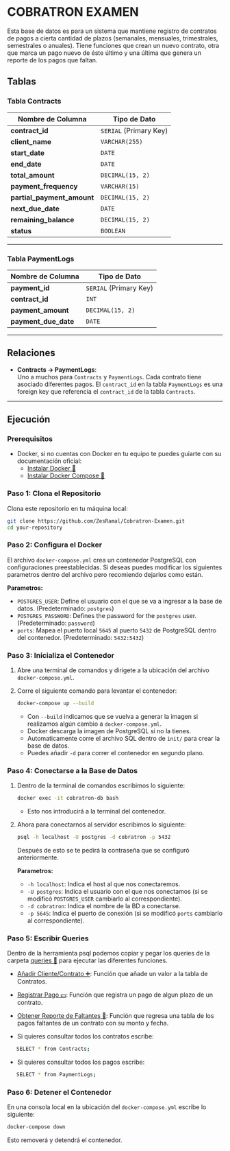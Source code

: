 # COBRATRON EXAMEN

Esta base de datos es para un sistema que mantiene registro de contratos de pagos a cierta cantidad de plazos (semanales, mensuales, trimestrales, semestrales o anuales). Tiene funciones que crean un nuevo contrato, otra que marca un pago nuevo de éste último y una última que genera un reporte de los pagos que faltan.

## Tablas

### Tabla Contracts

| Nombre de Columna          | Tipo de Dato           |
| -------------------------- | ---------------------- |
| **contract_id**            | `SERIAL` (Primary Key) |
| **client_name**            | `VARCHAR(255)`         |
| **start_date**             | `DATE`                 |
| **end_date**               | `DATE`                 |
| **total_amount**           | `DECIMAL(15, 2)`       |
| **payment_frequency**      | `VARCHAR(15)`          |
| **partial_payment_amount** | `DECIMAL(15, 2)`       |
| **next_due_date**          | `DATE`                 |
| **remaining_balance**      | `DECIMAL(15, 2)`       |
| **status**                 | `BOOLEAN`              |

---

### Tabla PaymentLogs

| Nombre de Columna    | Tipo de Dato           |
| -------------------- | ---------------------- |
| **payment_id**       | `SERIAL` (Primary Key) |
| **contract_id**      | `INT`                  |
| **payment_amount**   | `DECIMAL(15, 2)`       |
| **payment_due_date** | `DATE`                 |

---

## Relaciones

- **Contracts → PaymentLogs**:  
  Uno a muchos para `Contracts` y `PaymentLogs`. Cada contrato tiene asociado diferentes pagos. El `contract_id` en la tabla `PaymentLogs` es una foreign key que referencia el `contract_id` de la tabla `Contracts`.

---

## Ejecución

### Prerequisitos

- Docker, si no cuentas con Docker en tu equipo te puedes guiarte con su documentación oficial:
  - [Instalar Docker 🐋](https://docs.docker.com/get-docker/)
  - [Instalar Docker Compose 🐳](https://docs.docker.com/compose/install/)

### Paso 1: Clona el Repositorio

Clona este repositorio en tu máquina local:

```bash
git clone https://github.com/ZesRamal/Cobratron-Examen.git
cd your-repository
```

### Paso 2: Configura el Docker

El archivo `docker-compose.yml` crea un contenedor PostgreSQL con configuraciones preestablecidas. Si deseas puedes modificar los siguientes parametros dentro del archivo pero recomiendo dejarlos como están.

**Parametros:**

- `POSTGRES_USER`: Define el usuario con el que se va a ingresar a la base de datos. (Predeterminado: `postgres`)
- `POSTGRES_PASSWORD`: Defines the password for the `postgres` user. (Predeterminado: `password`)
- `ports`: Mapea el puerto local `5645` al puerto `5432` de PostgreSQL dentro del contenedor. (Predeterminado: `5432:5432`)

### Paso 3: Inicializa el Contenedor

1. Abre una terminal de comandos y dirigete a la ubicación del archivo `docker-compose.yml`.
2. Corre el siguiente comando para levantar el contenedor:

   ```bash
   docker-compose up --build
   ```

   - Con `--build` indicamos que se vuelva a generar la imagen si realizamos algún cambio a `docker-compose.yml`.
   - Docker descarga la imagen de PostgreSQL si no la tienes.
   - Automaticamente corre el archivo SQL dentro de `init/` para crear la base de datos.
   - Puedes añadir `-d` para correr el contenedor en segundo plano.

### Paso 4: Conectarse a la Base de Datos

1. Dentro de la terminal de comandos escribimos lo siguiente:

   ```bash
   docker exec -it cobratron-db bash
   ```

   - Esto nos introducirá a la terminal del contenedor.

2. Ahora para conectarnos al servidor escribimos lo siguiente:

   ```bash
   psql -h localhost -U postgres -d cobratron -p 5432
   ```

   Después de esto se te pedirá la contraseña que se configuró anteriormente.

   **Parametros:**

   - `-h localhost`: Indica el host al que nos conectaremos.
   - `-U postgres`: Indica el usuario con el que nos conectamos (si se modificó `POSTGRES_USER` cambiarlo al correspondiente).
   - `-d cobratron`: Indica el nombre de la BD a conectarse.
   - `-p 5645`: Indica el puerto de conexión (si se modificó `ports` cambiarlo al correspondiente).

### Paso 5: Escribir Queries

Dentro de la herramienta psql podemos copiar y pegar los queries de la carpeta [queries 📄](/queries/) para ejecutar las diferentes funciones.

- [Añadir Cliente/Contrato ➕](/queries/new_client.sql): Función que añade un valor a la tabla de Contratos.
- [Registrar Pago 💵](/queries/make_payment.sql): Función que registra un pago de algun plazo de un contrato.
- [Obtener Reporte de Faltantes 📕](/queries/show_report.sql): Función que regresa una tabla de los pagos faltantes de un contrato con su monto y fecha.

- Si quieres consultar todos los contratos escribe:

```bash
   SELECT * from Contracts;
```

- Si quieres consultar todos los pagos escribe:

```bash
   SELECT * from PaymentLogs;
```

### Paso 6: Detener el Contenedor

En una consola local en la ubicación del `docker-compose.yml` escribe lo siguiente:

```bash
docker-compose down
```

Esto removerá y detendrá el contenedor.
